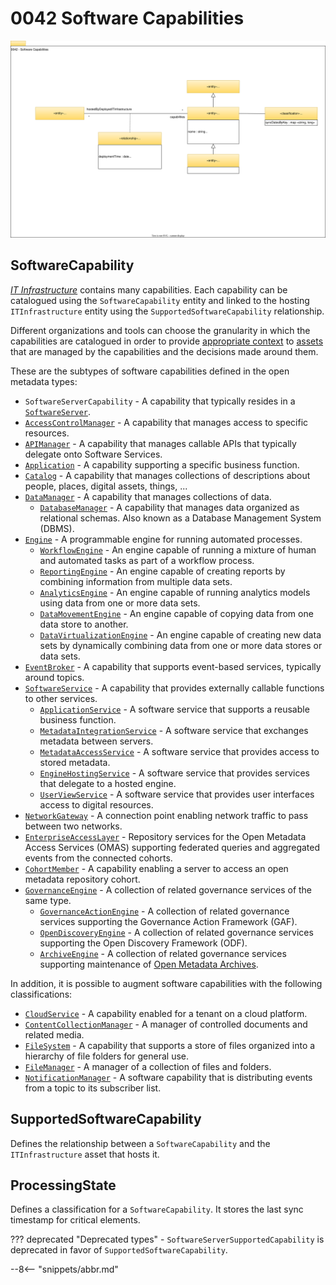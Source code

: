 <!-- SPDX-License-Identifier: CC-BY-4.0 -->
<!-- Copyright Contributors to the Egeria project. -->

# 0042 Software Capabilities

![UML](0042-Software-Capabilities.svg)

## SoftwareCapability

[*IT Infrastructure*](/types/0/0030-Hosts-and-Platforms) contains many capabilities.  Each capability can be catalogued using the `SoftwareCapability` entity and linked to the hosting `ITInfrastructure` entity using the `SupportedSoftwareCapability` relationship. 

Different organizations and tools can choose the granularity in which the capabilities are catalogued in order to provide [appropriate context](/0/0045-Servers-and-Assets) to [assets](/types/0/0010-Base-Model) that are managed by the capabilities and the decisions made around them.

These are the subtypes of software capabilities defined in the open metadata types:

- `SoftwareServerCapability` - A capability that typically resides in a [`SoftwareServer`](/types/0/0040-Software-Servers).
- [`AccessControlManager`](/types/0/0050-Applications-and-Processes/#accesscontrolmanager) - A capability that manages access to specific resources.
- [`APIManager`](/types/0/0050-Applications-and-Processes/#apimanager) - A capability that manages callable APIs that typically delegate onto Software Services.
- [`Application`](/types/0/0050-Applications-and-Processes/#application) - A capability supporting a specific business function.
- [`Catalog`](/types/0/0050-Applications-and-Processes/#catalog) - A capability that manages collections of descriptions about people, places, digital assets, things, ...
- [`DataManager`](/types/0/0050-Applications-and-Processes/#datamanager) - A capability that manages collections of data.
    - [`DatabaseManager`](/types/0/0050-Applications-and-Processes/#databasemanager) - A capability that manages data organized as relational schemas.  Also known as a Database Management System (DBMS).
- [`Engine`](/types/0/0055-Data-Processing-Engines/#engine) - A programmable engine for running automated processes.
    - [`WorkflowEngine`](/types/0/0055-Data-Processing-Engines/#workflowengine) - An engine capable of running a mixture of human and automated tasks as part of a workflow process.
    - [`ReportingEngine`](/types/0/0055-Data-Processing-Engines/#reportingengine) - An engine capable of creating reports by combining information from multiple data sets.
    - [`AnalyticsEngine`](/types/0/0055-Data-Processing-Engines/#analyticsengine) - An engine capable of running analytics models using data from one or more data sets.
    - [`DataMovementEngine`](/types/0/0055-Data-Processing-Engines/#datamovementengine) - An engine capable of copying data from one data store to another.
    - [`DataVirtualizationEngine`](/types/0/0055-Data-Processing-Engines/#datavirtualizationengine) - An engine capable of creating new data sets by dynamically combining data from one or more data stores or data sets.
- [`EventBroker`](/types/0/0050-Applications-and-Processes/#eventbroker) - A capability that supports event-based services, typically around topics.
- [`SoftwareService`](/types/0/0057-Software-Services/#softwareservice) - A capability that provides externally callable functions to other services.
    - [`ApplicationService`](/types/0/0057-Software-Services/#applicationservice) - A software service that supports a reusable business function.
    - [`MetadataIntegrationService`](/types/0/0057-Software-Services/#metadataintegrationservice) - A software service that exchanges metadata between servers.
    - [`MetadataAccessService`](/types/0/0057-Software-Services/#metadataaccessservice) - A software service that provides access to stored metadata.
    - [`EngineHostingService`](/types/0/0057-Software-Services/#enginehostingservice) - A software service that provides services that delegate to a hosted engine.
    - [`UserViewService`](/types/0/0057-Software-Services/#userviewservice) - A software service that provides user interfaces access to digital resources.
- [`NetworkGateway`](/types/0/0070-Networks-and-Gateways/#networkgateway) - A connection point enabling network traffic to pass between two networks.
- [`EnterpriseAccessLayer`](/types/0/0057-Software-Services/#enterpriseaccesslayer) - Repository services for the Open Metadata Access Services (OMAS) supporting federated queries and aggregated events from the connected cohorts.
- [`CohortMember`](/types/0/0057-Software-Services/#cohortmember) - A capability enabling a server to access an open metadata repository cohort.
- [`GovernanceEngine`](/types/4/0461-Governance-Engines/#governanceengine) - A collection of related governance services of the same type.
    - [`GovernanceActionEngine`](/types/4/0461-Governance-Engines/#governanceactionengine) - A collection of related governance services supporting the Governance Action Framework (GAF).
    - [`OpenDiscoveryEngine`](/types/6/0601-Open-Discovery-Engine/#opendiscoveryengine) - A collection of related governance services supporting the Open Discovery Framework (ODF).
   - [`ArchiveEngine`](/types/4/0461-Governance-Engines/#archiveengine) - A collection of related governance services supporting maintenance of [Open Metadata Archives](/concepts/open-metadata-archive).

In addition, it is possible to augment software capabilities with the following classifications:

- [`CloudService`](/types/0/0090-Cloud-Platforms-and-Services/#cloudservice) - A capability enabled for a tenant on a cloud platform.
- [`ContentCollectionManager`](/types/0/0056-Resource-Managers/#contentcollectionmanager) - A manager of controlled documents and related media.
- [`FileSystem`](/types/0/0056-Resource-Managers/#filesystem) - A capability that supports a store of files organized into a hierarchy of file folders for general use.
- [`FileManager`](/types/0/0056-Resource-Managers/#filemanager) - A manager of a collection of files and folders.
- [`NotificationManager`](/types/0/0056-Resource-Managers/#notificationmanager) - A software capability that is distributing events from a topic to its subscriber list.

## SupportedSoftwareCapability

Defines the relationship between a `SoftwareCapability` and the `ITInfrastructure` asset that hosts it.

## ProcessingState

Defines a classification for a `SoftwareCapability`. It stores the last sync timestamp for critical elements. 

??? deprecated "Deprecated types"
    - `SoftwareServerSupportedCapability` is deprecated in favor of `SupportedSoftwareCapability`.
    
--8<-- "snippets/abbr.md"
